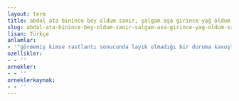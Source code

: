 ```yaml
---
layout: term
title: abdal ata binince bey oldum sanır, şalgam aşa girince yağ oldum sanır
slug: abdal-ata-binince-bey-oldum-sanir-salgam-asa-girince-yag-oldum-sanir
lisan: Türkçe
anlamlar:
- '"görmemiş kimse rastlantı sonucunda layık olmadığı bir duruma kavuştuğunda, bu durum kendisinin gerçekten hakkıymış gibi aptalca böbürlenir" anlamında kullanılan bir söz'
ozellikler:
- - ''
ornekler:
- - ''
orneklerkaynak:
- - ''
---
```

